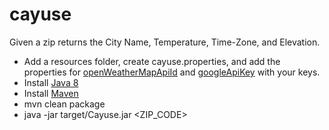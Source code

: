 # cayuse

Given a zip returns the City Name, Temperature, Time-Zone, and Elevation.

* Add a resources folder, create cayuse.properties, and add the properties for [openWeatherMapApiId](https://home.openweathermap.org/api_keys) and [googleApiKey](https://developers.google.com/maps/documentation/timezone/get-api-key) with your keys.
* Install [Java 8](http://www.oracle.com/technetwork/java/javase/downloads/jdk8-downloads-2133151.html)
* Install [Maven](https://maven.apache.org/install.html)
* mvn clean package
* java -jar target/Cayuse.jar <ZIP_CODE> 
